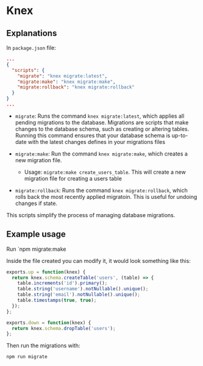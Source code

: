 # Knex

## Explanations

In `package.json` file:

```json
...
{
  "scripts": {
    "migrate": "knex migrate:latest",
    "migrate:make": "knex migrate:make",
    "migrate:rollback": "knex migrate:rollback"
  }
}
...
```

- `migrate`: Runs the command `knex migrate:latest`, which applies all pending migrations to the database. Migrations are scripts that make changes to the database schema, such as creating or altering tables. Running this command ensures that your database schema is up-to-date with the latest changes defines in your migrations files

- `migrate:make`: Run the command `knex migrate:make`, which creates a new migration file.

  - Usage: `migrate:make create_users_table`. This will create a new migration file for creating a users table

- `migrate:rollback`: Runs the command `knex migrate:rollback`, which rolls back the most recently applied migratoin. This is useful for undoing changes if state.

This scripts simplify the process of managing database migrations.

## Example usage
Run `npm migrate:make <tablename>

Inside the  file created you can modify it, it would look something like this:
```javascript
exports.up = function(knex) {
  return knex.schema.createTable('users', (table) => {
    table.increments('id').primary();
    table.string('username').notNullable().unique();
    table.string('email').notNullable().unique();
    table.timestamps(true, true);
  });
};

exports.down = function(knex) {
  return knex.schema.dropTable('users');
};
```

Then run the migrations with:
```bash
npm run migrate
```